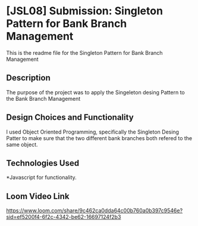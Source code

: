 # [JSL08] Submission: Singleton Pattern for Bank Branch Management

This is the readme file for the Singleton Pattern for Bank Branch Management

## Description

The purpose of the project was to apply the Singeleton desing Pattern to the Bank Branch Management

## Design Choices and Functionality

I used Object Oriented Programming, specifically the Singleton Desing Patter to make sure that the two different bank branches both refered to the same object.

## Technologies Used

\*Javascript for functionality.

## Loom Video Link

https://www.loom.com/share/9c462ca0dda64c00b760a0b397c9546e?sid=ef5200f4-6f2c-4342-be62-16697124f2b3
